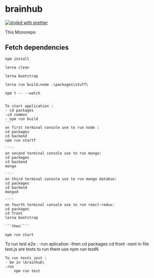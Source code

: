 # brainhub

[![styled with prettier](https://img.shields.io/badge/styled_with-prettier-ff69b4.svg)](https://github.com/prettier/prettier)

This Monorepo

## Fetch dependencies
```
npm install
```
```
lerna clean
```
```
lerna bootstrap
```
```
lerna run build;node .\packages\stuff\
```
```
npm t -- --watch
```
```
```
```````````````````````````````````````````````````````````
To start application :
- cd packages
-cd common
- npm run build
```
on first terminal console use to run node : 
cd packages
cd backend
npm run startT

````
on second terminal console use to run mongo:
cd packages
cd backend
mongo

````
on third terminal console use to run mongo databse:
cd packages
cd backend
mongod

````
on fourth terminal console use to run react-redux:
cd packages
cd front
lerna bootstrap

```then````

npm run start
```````````````````````````````````````````````````````````````````
To run test e2e :
-run aplication
-then
cd packages
cd front
-next in file test.js are tests to run them use
npm run testN
```````````````````````
To run tests jest :
- be in \brainhub\ 
-run 
    npm run test